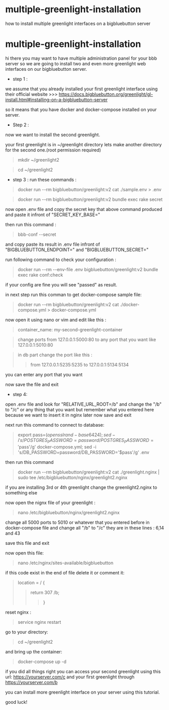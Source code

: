 # multiple-greenlight-installation
how to install multiple greenlight interfaces on a bigbluebutton server

# multiple-greenlight-installation
hi there you may want to have multiple administration panel for your bbb server so we are going to install two and even more greenlight web interfaces on our bigbluebutton server.

* step 1 :

we assume that you already installed your first greenlight interface using their official website >>> https://docs.bigbluebutton.org/greenlight/gl-install.html#installing-on-a-bigbluebutton-server

so it means that you have docker and docker-compose installed on your server.

* Step 2 :

now we want to install the second greenlight.

your first greenlight is in ~/greenlight directory lets make another directory for the second one.(root permission required)

>mkdir ~/greenlight2

>cd ~/greenlight2

* step 3 :
 run these commands :
 
>docker run --rm bigbluebutton/greenlight:v2 cat ./sample.env > .env

>docker run --rm bigbluebutton/greenlight:v2 bundle exec rake secret

now open .env file and copy the secret key that above command produced and paste it infront of "SECRET_KEY_BASE=" 

then run this command :

>bbb-conf --secret

and copy paste its result in .env file infront of "BIGBLUEBUTTON_ENDPOINT=" and "BIGBLUEBUTTON_SECRET="

run following command to check your configuration :

> docker run --rm --env-file .env bigbluebutton/greenlight:v2 bundle exec rake conf:check

if your config are fine you will see "passed" as result.

in next step run this comman to get docker-compose sample file:

>docker run --rm bigbluebutton/greenlight:v2 cat ./docker-compose.yml > docker-compose.yml

now open it using nano or vim and edit like this :



>container_name: my-second-greenlight-container

>change ports from 127.0.0.1:5000:80 to any port that you want like 127.0.0.1:5010:80 

>in db part change the port like this : 
>>from 127.0.0.1:5235:5235 to 127.0.0.1:5134:5134

you can enter any port that you want

now save the file and exit


* step 4:

open .env file and look for "RELATIVE_URL_ROOT=/b"
and change the "/b" to "/c" or any thing that you want but remember what you entered here because we want to insert it in nginx later
now save and exit 

next run this command to connect to database:

>export pass=$(openssl rand -base64 24); sed -i 's/POSTGRES_PASSWORD=password/POSTGRES_PASSWORD='$pass'/g' docker-compose.yml; sed -i 's/DB_PASSWORD=password/DB_PASSWORD='$pass'/g' .env

then run this command

>docker run --rm bigbluebutton/greenlight:v2 cat ./greenlight.nginx | sudo tee /etc/bigbluebutton/nginx/greenlight2.nginx

if you are installing 3rd or 4th greenlight change the greenlight2.nginx to something else

now open the nignx file of your greenlight :

>nano /etc/bigbluebutton/nginx/greenlight2.nginx

change all 5000 ports to 5010 or whatever that you entered before in docker-compose file
and change all "/b" to "/c" 
they are in these lines : 6,14 and 43

save this file and exit

now open this file:

>nano /etc/nginx/sites-available/bigbluebutton

if this code exist in the end of file delete it or comment it:

>location = / {
>>return 307 /b;
>>>}

reset nginx :

>service nginx restart

go to your directory:
>cd ~/greenlight2

and bring up the container:

>docker-compose up -d

if you did all things right you can access your second greenlight using this url:  https://yourserver.com/c and your first greenlight through https://yourserver.com/b

you can install more greenlight interface on your server using this tutorial.

good luck!







